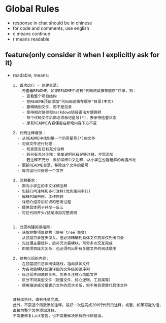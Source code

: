 # Global Rules

- response in chat should be in chinese
- for code and comments, use english
- c means continue
- r means readable

## feature(only consider it when I explicitly ask for it)

- readable, means:

  ```
  1. 首次运行 - 创建目录:
    - 先查看README，如果README中没有"代码阅读推荐顺序"目录，则：
      - 查看整个项目结构
      - 在README顶部添加"代码阅读推荐顺序"目录(中文)
      - 要精确到文件，而不是目录
      - 使用相对路径和markdown链接语法方便跳转
      - 每个代码文件后都必须标记星号(*)，表示待检查状态
      - 原有README内容保留在新增内容下方不变

  2. 代码注释增强：
    - 从README中找到第一个仍带星号(*)的文件
    - 对该文件进行处理：
      - 检查是否已有充分注释
      - 若已有充分注释：简单说明已有足够注释，不需添加
      - 若注释不充分：添加详细中文注释，从小学生也能理解的角度出发
    - 更新README目录，移除这个文件的星号
    - 每次运行只处理一个文件

  3. 注释要求：
    - 面向小学生的中文详细注释
    - 包括行内注释和多行注释(优先使用多行)
    - 解释代码用途、工作原理
    - 详细介绍背后知识和思考过程
    - 提供具体例子并举一反三
    - 可在代码开头/结尾添加完整说明


  1. 分层构建阅读指南:
    - 获取完整项目结构（使用`tree`命令）
    - 从顶层目录逐步深入，但必须精确到具体文件而非仅列出目录
    - 先处理主要组件，后补充次要模块，可分多次交互完成
    - 即使项目庞大复杂，也必须列出所有关键文件的阅读顺序

  2. 结构化组织内容:
    - 在顶层提供总体阅读路线，指向具体文件
    - 为各功能模块创建详细的文件级阅读序列
    - 标注组件间依赖关系，优先关注核心功能文件
    - 区分不同类型文件（配置文件、核心逻辑、工具类等）
    - 使用缩进或分组表示文件的层次关系，但不用目录替代具体文件


  请持续执行，直到任务完成。 
  此外，不要逐个函数添加注释。最好一次性完成200行代码的注释，或者，如果可能的话，直接为整个文件添加注释。
  不需要修复Lint警告，也不需要解决原有的代码错误。
  ```